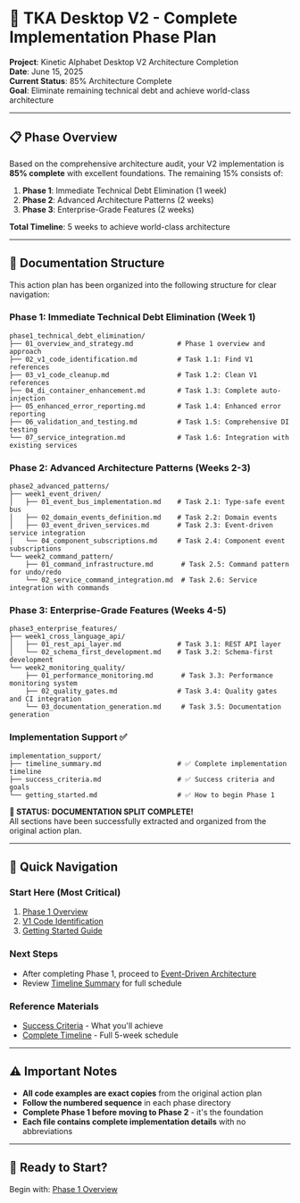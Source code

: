 # 🚀 TKA Desktop V2 - Complete Implementation Phase Plan

**Project**: Kinetic Alphabet Desktop V2 Architecture Completion  
**Date**: June 15, 2025  
**Current Status**: 85% Architecture Complete  
**Goal**: Eliminate remaining technical debt and achieve world-class architecture

---

## 📋 **Phase Overview**

Based on the comprehensive architecture audit, your V2 implementation is **85% complete** with excellent foundations. The remaining 15% consists of:

1. **Phase 1**: Immediate Technical Debt Elimination (1 week)
2. **Phase 2**: Advanced Architecture Patterns (2 weeks)
3. **Phase 3**: Enterprise-Grade Features (2 weeks)

**Total Timeline**: 5 weeks to achieve world-class architecture

---

## 📁 **Documentation Structure**

This action plan has been organized into the following structure for clear navigation:

### **Phase 1: Immediate Technical Debt Elimination** (Week 1)

```
phase1_technical_debt_elimination/
├── 01_overview_and_strategy.md           # Phase 1 overview and approach
├── 02_v1_code_identification.md          # Task 1.1: Find V1 references
├── 03_v1_code_cleanup.md                 # Task 1.2: Clean V1 references
├── 04_di_container_enhancement.md        # Task 1.3: Complete auto-injection
├── 05_enhanced_error_reporting.md        # Task 1.4: Enhanced error reporting
├── 06_validation_and_testing.md          # Task 1.5: Comprehensive DI testing
└── 07_service_integration.md             # Task 1.6: Integration with existing services
```

### **Phase 2: Advanced Architecture Patterns** (Weeks 2-3)

```
phase2_advanced_patterns/
├── week1_event_driven/
│   ├── 01_event_bus_implementation.md    # Task 2.1: Type-safe event bus
│   ├── 02_domain_events_definition.md    # Task 2.2: Domain events
│   ├── 03_event_driven_services.md       # Task 2.3: Event-driven service integration
│   └── 04_component_subscriptions.md     # Task 2.4: Component event subscriptions
└── week2_command_pattern/
    ├── 01_command_infrastructure.md       # Task 2.5: Command pattern for undo/redo
    └── 02_service_command_integration.md  # Task 2.6: Service integration with commands
```

### **Phase 3: Enterprise-Grade Features** (Weeks 4-5)

```
phase3_enterprise_features/
├── week1_cross_language_api/
│   ├── 01_rest_api_layer.md              # Task 3.1: REST API layer
│   └── 02_schema_first_development.md    # Task 3.2: Schema-first development
└── week2_monitoring_quality/
    ├── 01_performance_monitoring.md       # Task 3.3: Performance monitoring system
    ├── 02_quality_gates.md               # Task 3.4: Quality gates and CI integration
    └── 03_documentation_generation.md     # Task 3.5: Documentation generation
```

### **Implementation Support** ✅

```
implementation_support/
├── timeline_summary.md                   # ✅ Complete implementation timeline
├── success_criteria.md                   # ✅ Success criteria and goals
└── getting_started.md                    # ✅ How to begin Phase 1
```

**🎉 STATUS: DOCUMENTATION SPLIT COMPLETE!**  
All sections have been successfully extracted and organized from the original action plan.

---

## 🎯 **Quick Navigation**

### **Start Here** (Most Critical)

1. [Phase 1 Overview](phase1_technical_debt_elimination/01_overview_and_strategy.md)
2. [V1 Code Identification](phase1_technical_debt_elimination/02_v1_code_identification.md)
3. [Getting Started Guide](implementation_support/getting_started.md)

### **Next Steps**

- After completing Phase 1, proceed to [Event-Driven Architecture](phase2_advanced_patterns/week1_event_driven/01_event_bus_implementation.md)
- Review [Timeline Summary](implementation_support/timeline_summary.md) for full schedule

### **Reference Materials**

- [Success Criteria](implementation_support/success_criteria.md) - What you'll achieve
- [Complete Timeline](implementation_support/timeline_summary.md) - Full 5-week schedule

---

## ⚠️ **Important Notes**

- **All code examples are exact copies** from the original action plan
- **Follow the numbered sequence** in each phase directory
- **Complete Phase 1 before moving to Phase 2** - it's the foundation
- **Each file contains complete implementation details** with no abbreviations

---

## 🚀 **Ready to Start?**

Begin with: [Phase 1 Overview](phase1_technical_debt_elimination/01_overview_and_strategy.md)
